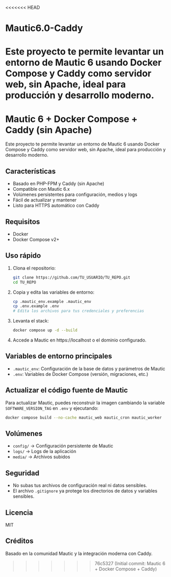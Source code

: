 <<<<<<< HEAD
# Mautic6.0-Caddy
Este proyecto te permite levantar un entorno de Mautic 6 usando Docker Compose y Caddy como servidor web, sin Apache, ideal para producción y desarrollo moderno.
=======
# Mautic 6 + Docker Compose + Caddy (sin Apache)

Este proyecto te permite levantar un entorno de Mautic 6 usando Docker Compose y Caddy como servidor web, sin Apache, ideal para producción y desarrollo moderno.

## Características
- Basado en PHP-FPM y Caddy (sin Apache)
- Compatible con Mautic 6.x
- Volúmenes persistentes para configuración, medios y logs
- Fácil de actualizar y mantener
- Listo para HTTPS automático con Caddy

## Requisitos
- Docker
- Docker Compose v2+

## Uso rápido

1. Clona el repositorio:
   ```bash
   git clone https://github.com/TU_USUARIO/TU_REPO.git
   cd TU_REPO
   ```

2. Copia y edita las variables de entorno:
   ```bash
   cp .mautic_env.example .mautic_env
   cp .env.example .env
   # Edita los archivos para tus credenciales y preferencias
   ```

3. Levanta el stack:
   ```bash
   docker compose up -d --build
   ```

4. Accede a Mautic en https://localhost o el dominio configurado.

## Variables de entorno principales

- `.mautic_env`: Configuración de la base de datos y parámetros de Mautic
- `.env`: Variables de Docker Compose (versión, migraciones, etc.)

## Actualizar el código fuente de Mautic

Para actualizar Mautic, puedes reconstruir la imagen cambiando la variable `SOFTWARE_VERSION_TAG` en `.env` y ejecutando:

```bash
docker compose build --no-cache mautic_web mautic_cron mautic_worker
```

## Volúmenes
- `config/` → Configuración persistente de Mautic
- `logs/` → Logs de la aplicación
- `media/` → Archivos subidos

## Seguridad
- No subas tus archivos de configuración real ni datos sensibles.
- El archivo `.gitignore` ya protege los directorios de datos y variables sensibles.

## Licencia
MIT

## Créditos
Basado en la comunidad Mautic y la integración moderna con Caddy.
>>>>>>> 76c5327 (Initial commit: Mautic 6 + Docker Compose + Caddy)
